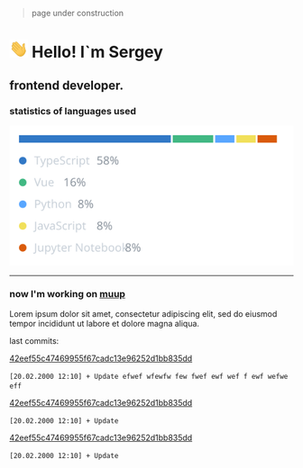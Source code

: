 > page under construction


# <img src="./assets/Hi.gif" height='32'/> Hello! I`m Sergey
## frontend developer.

### statistics of languages ​​used
![langs](./assets/langs.svg)

---
### now I'm working on <!-- ACTIVE_REPO --> [muup]()

Lorem ipsum dolor sit amet, consectetur adipiscing elit, sed do eiusmod tempor incididunt ut labore et dolore magna aliqua.

last commits:

[42eef55c47469955f67cadc13e96252d1bb835dd]() 

`[20.02.2000 12:10] + Update efwef wfewfw few fwef ewf wef f ewf wefwe eff`

[42eef55c47469955f67cadc13e96252d1bb835dd]() 

`[20.02.2000 12:10] + Update`

[42eef55c47469955f67cadc13e96252d1bb835dd]() 

`[20.02.2000 12:10] + Update`
